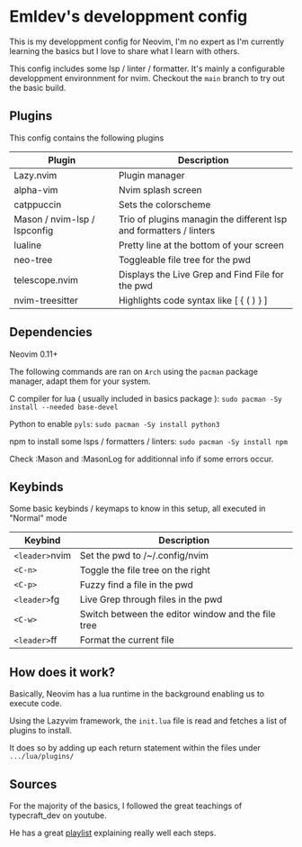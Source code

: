 # Emldev's developpment config
This is my developpment config for Neovim, I'm no expert as I'm currently learning the basics
but I love to share what I learn with others.

This config includes some lsp / linter / formatter. It's mainly a configurable developpment environnment for nvim. Checkout the `main` branch to try out the basic build.

## Plugins
This config contains the following plugins

| Plugin | Description |
|--------|-------------|
| Lazy.nvim|Plugin manager|
| alpha-vim|Nvim splash screen|
| catppuccin|Sets the colorscheme|
| Mason / nvim-lsp / lspconfig | Trio of plugins managin the different lsp and formatters / linters|
| lualine| Pretty line at the bottom of your screen|
| neo-tree| Toggleable file tree for the pwd |
| telescope.nvim| Displays the Live Grep and Find File for the pwd |
| nvim-treesitter| Highlights code syntax like [ { ( ) } ] |

## Dependencies
Neovim 0.11+

The following commands are ran on `Arch` using the `pacman` package manager,
adapt them for your system.

C compiler for lua ( usually included in basics package ): `sudo pacman -Sy install --needed base-devel`

Python to enable `pyls`: `sudo pacman -Sy install python3`

npm to install some lsps / formatters / linters: `sudo pacman -Sy install npm`

Check :Mason and :MasonLog for additionnal info if some errors occur.

## Keybinds
Some basic keybinds / keymaps to know in this setup, all executed in "Normal" mode

|Keybind| Description|
|---|---|
|`<leader>`nvim| Set the pwd to /~/.config/nvim |
|`<C-n>`| Toggle the file tree on the right |
|`<C-p>`| Fuzzy find a file in the pwd |
|`<leader>`fg | Live Grep through files in the pwd |
|`<C-w>`|Switch between the editor window and the file tree |
|`<leader>`ff | Format the current file |

## How does it work?
Basically, Neovim has a lua runtime in the background enabling us to execute code.

Using the Lazyvim framework, the `init.lua` file is read and fetches a list of plugins to install.

It does so by adding up each return statement within the files under `.../lua/plugins/`

## Sources
For the majority of the basics, I followed the great teachings of typecraft_dev on youtube.

He has a great [playlist](https://www.youtube.com/watch?v=zHTeCSVAFNY&list=PLsz00TDipIffreIaUNk64KxTIkQaGguqn) explaining really well each steps.
